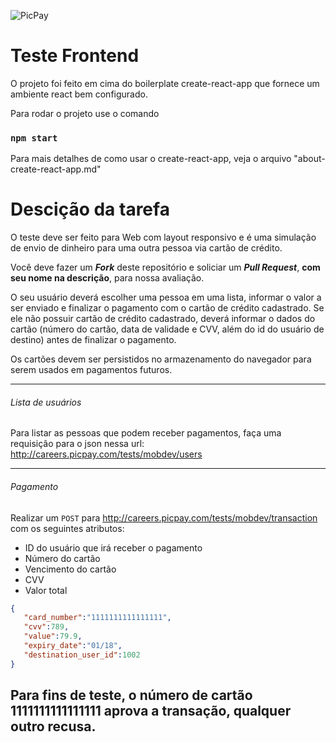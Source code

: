 ![PicPay](https://user-images.githubusercontent.com/1765696/26998603-711fcf30-4d5c-11e7-9281-0d9eb20337ad.png)

# Teste Frontend

O projeto foi feito em cima do boilerplate create-react-app que fornece um ambiente react bem configurado.

Para rodar o projeto use o comando
### `npm start`

Para mais detalhes de como usar o create-react-app, veja o arquivo "about-create-react-app.md"


# Descição da tarefa

O teste deve ser feito para Web com layout responsivo e é uma simulação de envio de dinheiro para uma outra pessoa via cartão de crédito.

Você deve fazer um ***Fork*** deste repositório e soliciar um ***Pull Request***, **com seu nome na descrição**, para nossa avaliação.

O seu usuário deverá escolher uma pessoa em uma lista, informar o valor a ser enviado e finalizar o pagamento com o cartão de crédito cadastrado. Se ele não possuir cartão de crédito cadastrado, deverá informar o dados do cartão (número do cartão, data de validade e CVV, além do id do usuário de destino) antes de finalizar o pagamento.

Os cartões devem ser persistidos no armazenamento do navegador para serem usados em pagamentos futuros.

-----
###### Lista de usuários

Para listar as pessoas que podem receber pagamentos, faça uma requisição para o json nessa url: http://careers.picpay.com/tests/mobdev/users

-----

###### Pagamento

Realizar um `POST` para http://careers.picpay.com/tests/mobdev/transaction com os seguintes atributos:
+ ID do usuário que irá receber o pagamento
+ Número do cartão
+ Vencimento do cartão
+ CVV
+ Valor total

``` json
{
   "card_number":"1111111111111111",
   "cvv":789,
   "value":79.9,
   "expiry_date":"01/18",
   "destination_user_id":1002
}
```

## Para fins de teste, o número de cartão 1111111111111111 aprova a transação, qualquer outro recusa.